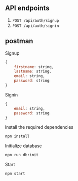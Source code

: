 
## API endpoints

1. `POST /api/auth/signup`
2. `POST /api/auth/signin` 

## postman
Signup

```js
{
    firstname: string,
    lastname: string,
    email: string,
    password: string
}
```

Signin 

```js
{
    email: string,
    password: string
}
```

Install the required dependencies

```sh
npm install
```

Initialize database 

```sh
npm run db:init
```

Start 

```sh
npm start
```
